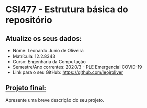 # CSI477 - Estrutura básica do repositório

## Atualize os seus dados:

- Nome: Leonardo Junio de Oliveira
- Matrícula: 12.2.8343
- Curso: Engenharia da Computação
- Semestre/Ano correntes: 2020/3 - PLE Emergencial COVID-19
- Link para o seu GitHub: https://github.com/leojroliver

## [Projeto final:](./Projeto/README.md) 

Apresente uma breve descrição do seu projeto.


